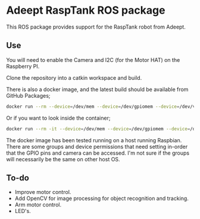 # Adeept RaspTank ROS package

This ROS package provides support for the RaspTank robot from Adeept.

## Use

You will need to enable the Camera and I2C (for the Motor HAT) on the Raspberry PI.

Clone the repository into a catkin workspace and build.

There is also a docker image, and the latest build should be available from GitHub Packages;

```sh
docker run --rm --device=/dev/mem --device=/dev/gpiomem --device=/dev/video0 -e "ROS_MASTER_URI=http://pi3:11311" docker.pkg.github.com/stevedenman/rasptank-ros/rasptank-ros:arm32v7-melodic
```

Or if you want to look inside the container;

```sh
docker run --rm -it --device=/dev/mem --device=/dev/gpiomem --device=/dev/video0 -e "ROS_MASTER_URI=http://pi3:11311" docker.pkg.github.com/stevedenman/rasptank-ros/rasptank-ros:arm32v7-melodic /bin/bash
```

The docker image has been tested running on a host running Raspbian. There are some groups and device permissions that need setting in-order that the GPIO pins and camera can be accessed. I'm not sure if the groups will necessarily be the same on other host OS.

## To-do

- Improve motor control.
- Add OpenCV for image processing for object recognition and tracking.
- Arm motor control.
- LED's.

